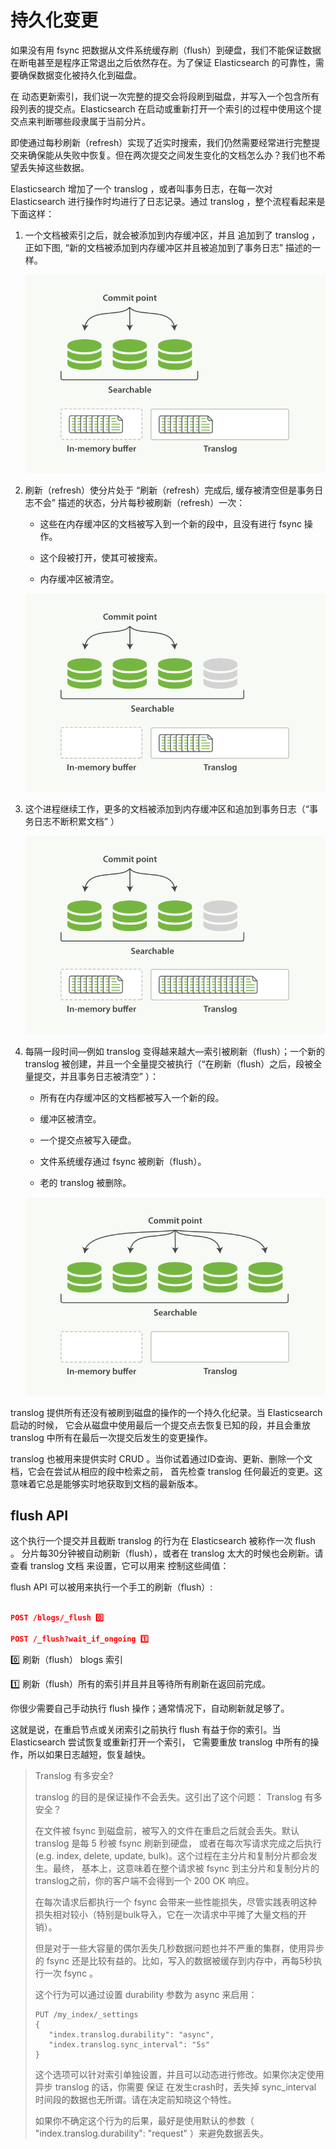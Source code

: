 # 持久化变更

如果没有用 fsync 把数据从文件系统缓存刷（flush）到硬盘，我们不能保证数据在断电甚至是程序正常退出之后依然存在。为了保证 Elasticsearch 的可靠性，需要确保数据变化被持久化到磁盘。

在 动态更新索引，我们说一次完整的提交会将段刷到磁盘，并写入一个包含所有段列表的提交点。Elasticsearch 在启动或重新打开一个索引的过程中使用这个提交点来判断哪些段隶属于当前分片。

即使通过每秒刷新（refresh）实现了近实时搜索，我们仍然需要经常进行完整提交来确保能从失败中恢复。但在两次提交之间发生变化的文档怎么办？我们也不希望丢失掉这些数据。

Elasticsearch 增加了一个 translog ，或者叫事务日志，在每一次对 Elasticsearch 进行操作时均进行了日志记录。通过 translog ，整个流程看起来是下面这样：

1. 一个文档被索引之后，就会被添加到内存缓冲区，并且 追加到了 translog ，正如下图, “新的文档被添加到内存缓冲区并且被追加到了事务日志” 描述的一样。

	![新的文档被添加到内存缓冲区并且被追加到了事务日志](https://github.com/Kua-Fu/blog-book-images/blob/main/elastic/basic/elas_1106.png?raw=true)

1. 刷新（refresh）使分片处于 “刷新（refresh）完成后, 缓存被清空但是事务日志不会” 描述的状态，分片每秒被刷新（refresh）一次：

	* 这些在内存缓冲区的文档被写入到一个新的段中，且没有进行 fsync 操作。

	* 这个段被打开，使其可被搜索。
	
	* 内存缓冲区被清空。
	
	![刷新（refresh）完成后, 缓存被清空但是事务日志不会](https://github.com/Kua-Fu/blog-book-images/blob/main/elastic/basic/elas_1107.png?raw=true)
	
1. 这个进程继续工作，更多的文档被添加到内存缓冲区和追加到事务日志（“事务日志不断积累文档” ）

	![事务日志不断积累文档](https://github.com/Kua-Fu/blog-book-images/blob/main/elastic/basic/elas_1108.png?raw=true)

1. 每隔一段时间—​例如 translog 变得越来越大—​索引被刷新（flush）；一个新的 translog 被创建，并且一个全量提交被执行（“在刷新（flush）之后，段被全量提交，并且事务日志被清空” ）：

	* 所有在内存缓冲区的文档都被写入一个新的段。
	
	* 缓冲区被清空。
	
	* 一个提交点被写入硬盘。
	
	* 文件系统缓存通过 fsync 被刷新（flush）。
	
	* 老的 translog 被删除。
	
	![在刷新（flush）之后，段被全量提交，并且事务日志被清空](https://github.com/Kua-Fu/blog-book-images/blob/main/elastic/basic/elas_1109.png?raw=true)
	
translog 提供所有还没有被刷到磁盘的操作的一个持久化纪录。当 Elasticsearch 启动的时候， 它会从磁盘中使用最后一个提交点去恢复已知的段，并且会重放 translog 中所有在最后一次提交后发生的变更操作。

translog 也被用来提供实时 CRUD 。当你试着通过ID查询、更新、删除一个文档，它会在尝试从相应的段中检索之前， 首先检查 translog 任何最近的变更。这意味着它总是能够实时地获取到文档的最新版本。

## flush API

这个执行一个提交并且截断 translog 的行为在 Elasticsearch 被称作一次 flush 。 分片每30分钟被自动刷新（flush），或者在 translog 太大的时候也会刷新。请查看 translog 文档 来设置，它可以用来 控制这些阈值：

flush API 可以被用来执行一个手工的刷新（flush）:

```json

POST /blogs/_flush 0️⃣

POST /_flush?wait_if_ongoing 1️⃣

```

0️⃣ 刷新（flush） blogs 索引
	
1️⃣ 刷新（flush）所有的索引并且并且等待所有刷新在返回前完成。

你很少需要自己手动执行 flush 操作；通常情况下，自动刷新就足够了。

这就是说，在重启节点或关闭索引之前执行 flush 有益于你的索引。当 Elasticsearch 尝试恢复或重新打开一个索引， 它需要重放 translog 中所有的操作，所以如果日志越短，恢复越快。

> Translog 有多安全?
>
> translog 的目的是保证操作不会丢失。这引出了这个问题： Translog 有多安全？
>
>在文件被 fsync 到磁盘前，被写入的文件在重启之后就会丢失。默认 translog 是每 5 秒被 fsync 刷新到硬盘， 或者在每次写请求完成之后执行(e.g. index, delete, update, bulk)。这个过程在主分片和复制分片都会发生。最终， 基本上，这意味着在整个请求被 fsync 到主分片和复制分片的translog之前，你的客户端不会得到一个 200 OK 响应。
>
>在每次请求后都执行一个 fsync 会带来一些性能损失，尽管实践表明这种损失相对较小（特别是bulk导入，它在一次请求中平摊了大量文档的开销）。
>
>但是对于一些大容量的偶尔丢失几秒数据问题也并不严重的集群，使用异步的 fsync 还是比较有益的。比如，写入的数据被缓存到内存中，再每5秒执行一次 fsync 。
>
>这个行为可以通过设置 durability 参数为 async 来启用：
> ```
>PUT /my_index/_settings
>{
>    "index.translog.durability": "async",
>    "index.translog.sync_interval": "5s"
>}
> ```
>
>这个选项可以针对索引单独设置，并且可以动态进行修改。如果你决定使用异步 translog 的话，你需要 保证 在发生crash时，丢失掉 sync_interval 时间段的数据也无所谓。请在决定前知晓这个特性。
>
>如果你不确定这个行为的后果，最好是使用默认的参数（ "index.translog.durability": "request" ）来避免数据丢失。
